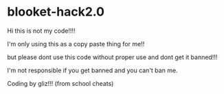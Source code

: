# blooket-hack2.0

Hi this is not my code!!!!

I'm only using this as a copy paste thing for me!!

but please dont use this code without proper use and dont get it banned!!!

I'm not responsible if you get banned and you can't ban me.

Coding by gliz!!! (from school cheats)
